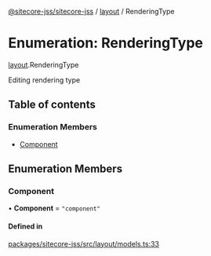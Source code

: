 [@sitecore-jss/sitecore-jss](../README.md) / [layout](../modules/layout.md) / RenderingType

# Enumeration: RenderingType

[layout](../modules/layout.md).RenderingType

Editing rendering type

## Table of contents

### Enumeration Members

- [Component](layout.RenderingType.md#component)

## Enumeration Members

### Component

• **Component** = ``"component"``

#### Defined in

[packages/sitecore-jss/src/layout/models.ts:33](https://github.com/Sitecore/jss/blob/8ae58c100/packages/sitecore-jss/src/layout/models.ts#L33)
